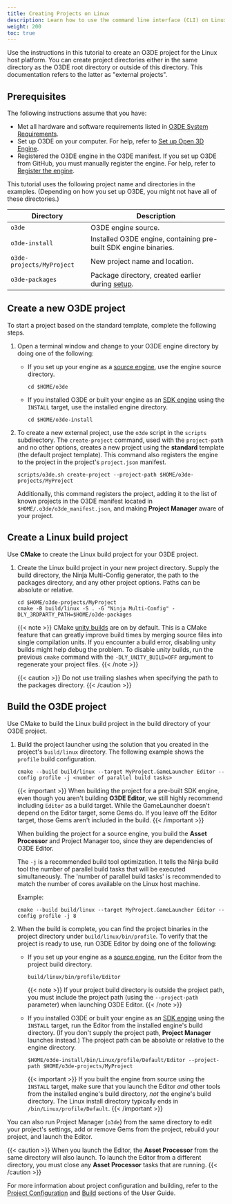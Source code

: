 ```yaml
---
title: Creating Projects on Linux
description: Learn how to use the command line interface (CLI) on Linux to create and build new Open 3D Engine (O3DE) projects from the default project template.
weight: 200
toc: true
---
```


Use the instructions in this tutorial to create an O3DE project for the Linux host platform. You can create project directories either in the same directory as the O3DE root directory or outside of this directory. This documentation refers to the latter as "external projects".

## Prerequisites

The following instructions assume that you have:

* Met all hardware and software requirements listed in [O3DE System Requirements](/docs/welcome-guide/requirements).
* Set up O3DE on your computer. For help, refer to [Set up Open 3D Engine](/docs/welcome-guide/setup).
* Registered the O3DE engine in the O3DE manifest. If you set up O3DE from GitHub, you must manually register the engine. For help, refer to [Register the engine](/docs/welcome-guide/setup/setup-from-github/building-linux/#register-the-engine).

This tutorial uses the following project name and directories in the examples. (Depending on how you set up O3DE, you might not have all of these directories.)

| Directory | Description |
| --- | --- |
| `o3de` | O3DE engine source. |
| `o3de-install` | Installed O3DE engine, containing pre-built SDK engine binaries. |
| `o3de-projects/MyProject` | New project name and location. |
| `o3de-packages` | Package directory, created earlier during [setup](/docs/welcome-guide/setup/setup-from-github/building-linux/#build-the-engine). |

## Create a new O3DE project

To start a project based on the standard template, complete the following steps.

1. Open a terminal window and change to your O3DE engine directory by doing one of the following:

    * If you set up your engine as a [source engine](/docs/welcome-guide/setup/setup-from-github/building-linux/#build-the-engine), use the engine source directory.

        ```shell
        cd $HOME/o3de
        ```

    * If you installed O3DE or built your engine as an [SDK engine](/docs/welcome-guide/setup/setup-from-github/building-linux/#build-the-engine) using the `INSTALL` target, use the installed engine directory.

        ```shell
        cd $HOME/o3de-install
        ```

1. To create a new external project, use the `o3de` script in the `scripts` subdirectory. The `create-project` command, used with the `project-path` and no other options, creates a new project using the **standard** template (the default project template). This command also registers the engine to the project in the project's `project.json` manifest.

    ```shell
    scripts/o3de.sh create-project --project-path $HOME/o3de-projects/MyProject
    ```

    Additionally, this command registers the project, adding it to the list of known projects in the O3DE manifest located in `$HOME/.o3de/o3de_manifest.json`, and making **Project Manager** aware of your project.

## Create a Linux build project

Use **CMake** to create the Linux build project for your O3DE project.

1. Create the Linux build project in your new project directory. Supply the build directory, the Ninja Multi-Config generator, the path to the packages directory, and any other project options. Paths can be absolute or relative.

    ```shell
    cd $HOME/o3de-projects/MyProject
    cmake -B build/linux -S . -G "Ninja Multi-Config" -DLY_3RDPARTY_PATH=$HOME/o3de-packages
    ```

    {{< note >}}
CMake [unity builds](https://cmake.org/cmake/help/latest/prop_tgt/UNITY_BUILD.html) are on by default. This is a CMake feature that can greatly improve build times by merging source files into single compilation units. If you encounter a build error, disabling unity builds might help debug the problem. To disable unity builds, run the previous `cmake` command with the `-DLY_UNITY_BUILD=OFF` argument to regenerate your project files.
    {{< /note >}}

    {{< caution >}}
Do not use trailing slashes when specifying the path to the packages directory.
    {{< /caution >}}

## Build the O3DE project

Use CMake to build the Linux build project in the build directory of your O3DE project.

1. Build the project launcher using the solution that you created in the project's `build/linux` directory. The following example shows the `profile` build configuration.

    ```shell
    cmake --build build/linux --target MyProject.GameLauncher Editor --config profile -j <number of parallel build tasks>
    ```

    {{< important >}}
When building the project for a pre-built SDK engine, even though you aren't building **O3DE Editor**, we still highly recommend including `Editor` as a build target. While the GameLauncher doesn't depend on the Editor target, some Gems do. If you leave off the Editor target, those Gems aren't included in the build.
    {{< /important >}}

    When building the project for a source engine, you build the **Asset Processor** and Project Manager too, since they are dependencies of O3DE Editor.

    The `-j` is a recommended build tool optimization. It tells the Ninja build tool the number of parallel build tasks that will be executed simultaneously. The 'number of parallel build tasks' is recommended to match the number of cores available on the Linux host machine.

    Example:

    ```shell
    cmake --build build/linux --target MyProject.GameLauncher Editor --config profile -j 8
    ```

1. When the build is complete, you can find the project binaries in the project directory under `build/linux/bin/profile`. To verify that the project is ready to use, run O3DE Editor by doing one of the following:

    * If you set up your engine as a [source engine](/docs/welcome-guide/setup/setup-from-github/building-linux/#build-the-engine), run the Editor from the project build directory.

        ```shell
        build/linux/bin/profile/Editor
        ```

        {{< note >}}
If your project build directory is outside the project path, you must include the project path (using the `--project-path` parameter) when launching O3DE Editor.
        {{< /note >}}

    * If you installed O3DE or built your engine as an [SDK engine](/docs/welcome-guide/setup/setup-from-github/building-linux/#build-the-engine) using the `INSTALL` target, run the Editor from the installed engine's build directory. (If you don't supply the project path, **Project Manager** launches instead.) The project path can be absolute or relative to the engine directory.

        ```shell
        $HOME/o3de-install/bin/Linux/profile/Default/Editor --project-path $HOME/o3de-projects/MyProject
        ```

        {{< important >}}
If you built the engine from source using the `INSTALL` target, make sure that you launch the Editor _and_ other tools from the installed engine's build directory, _not_ the engine's build directory. The Linux install directory typically ends in `/bin/Linux/profile/Default`.
        {{< /important >}}

You can also run Project Manager (`o3de`) from the same directory to edit your project's settings, add or remove Gems from the project, rebuild your project, and launch the Editor.

{{< caution >}}
When you launch the Editor, the **Asset Processor** from the same directory will also launch.  To launch the Editor from a different directory, you must close any **Asset Processor** tasks that are running.
{{< /caution >}}

For more information about project configuration and building, refer to the [Project Configuration](/docs/user-guide/project-config) and [Build](/docs/user-guide/build) sections of the User Guide.
